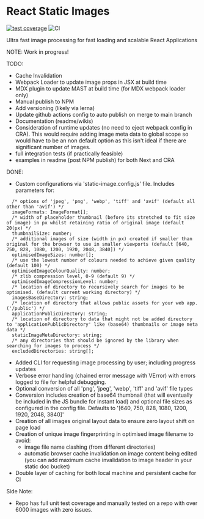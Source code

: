 # React Static Images

[![test coverage](https://codecov.io/gh/henryhobhouse/react-static-images/branch/main/graph/badge.svg?token=RN4PRZQ8S3)](https://codecov.io/gh/henryhobhouse/react-static-images)
![CI](https://github.com/henryhobhouse/react-static-images/actions/workflows/node.js.yml/badge.svg?branch=main)

Ultra fast image processing for fast loading and scalable React Applications

NOTE: Work in progress!

TODO:

- Cache Invalidation
- Webpack Loader to update image props in JSX at build time
- MDX plugin to update MAST at build time (for MDX webpack loader only)
- Manual publish to NPM
- Add versioning (likely via lerna)
- Update github actions config to auto publish on merge to main branch
- Documentation (readme/wikis)
- Consideration of runtime updates (no need to eject webpack config in CRA).
  This would require adding image meta data to global scope so would have to be
  an non default option as this isn't ideal if there are significant number of
  images.
- full integration tests (if practically feasible)
- examples in readme (post NPM publish) for both Next and CRA

DONE:

- Custom configurations via 'static-image.config.js' file. Includes parameters
  for:

```
  /* options of 'jpeg', 'png', 'webp', 'tiff' and 'avif' (default all other than 'avif') */
  imageFormats: ImageFormat[];
  /* width of placeholder thumbnail (before its stretched to fit size of image) in px whilst retaining ratio of original image (default 20(px) */
  thumbnailSize: number;
  /* additional images of size (width in px) created if smaller than original for the browser to use in smaller viewports (default [640, 750, 828, 1080, 1200, 1920, 2048, 3840]) */
  optimisedImageSizes: number[];
  /* use the lowest number of colours needed to achieve given quality (default 100) */
  optimisedImageColourQuality: number;
  /* zlib compression level, 0-9 (default 9) */
  optimisedImageCompressionLevel: number;
  /* location of directory to recursively search for images to be optimised. (default current working directory) */
  imagesBaseDirectory: string;
  /* location of directory that allows public assets for your web app. ('/public') */
  applicationPublicDirectory: string;
  /* location of directory to data that might not be added directory to 'applicationPublicDirectory' like (base64) thumbnails or image meta data */
  staticImageMetaDirectory: string;
  /* any directories that should be ignored by the library when searching for images to process */
  excludedDirectories: string[];
```

- Added CLI for requesting image processing by user; including progress updates
- Verbose error handling (chained error message with VError) with errors logged
  to file for helpful debugging.
- Optional conversion of all 'png', 'jpeg', 'webp', 'tiff' and 'avif' file types
- Conversion includes creation of base64 thumbnail (that will eventually be
  included in the JS bundle for instant load) and optional file sizes as
  configured in the config file. Defaults to '[640, 750, 828, 1080, 1200, 1920,
  2048, 3840]'
- Creation of all images original layout data to ensure zero layout shift on
  page load
- Creation of unique image fingerprinting in optimised image filename to avoid:
  - image file name clashing (from different directories)
  - automatic browser cache invalidation on image content being edited (you can
    add maximum cache invalidation to image header in your static doc bucket)
- Double layer of caching for both local machine and persistent cache for CI

Side Note:

- Repo has full unit test coverage and manually tested on a repo with over 6000
  images with zero issues.

